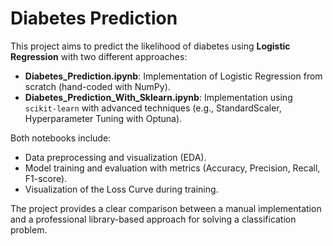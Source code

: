 # Diabetes Prediction  

This project aims to predict the likelihood of diabetes using **Logistic Regression** with two different approaches:  

- **Diabetes_Prediction.ipynb**: Implementation of Logistic Regression from scratch (hand-coded with NumPy).  
- **Diabetes_Prediction_With_Sklearn.ipynb**: Implementation using `scikit-learn` with advanced techniques (e.g., StandardScaler, Hyperparameter Tuning with Optuna).  

Both notebooks include:  
- Data preprocessing and visualization (EDA).  
- Model training and evaluation with metrics (Accuracy, Precision, Recall, F1-score).  
- Visualization of the Loss Curve during training.  

The project provides a clear comparison between a manual implementation and a professional library-based approach for solving a classification problem.  
